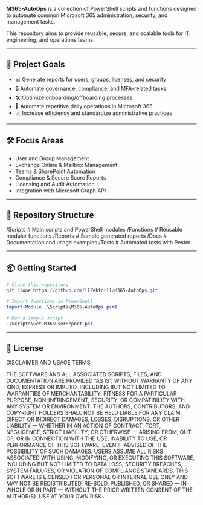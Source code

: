 **M365-AutoOps** is a collection of PowerShell scripts and functions designed to automate common Microsoft 365 administration, security, and management tasks.

This repository aims to provide reusable, secure, and scalable tools for IT, engineering, and operations teams.

---

## 🎯 Project Goals
- 📊 Generate reports for users, groups, licenses, and security
- 🔒 Automate governance, compliance, and MFA-related tasks
- 🛠️ Optimize onboarding/offboarding processes
- 🔄 Automate repetitive daily operations in Microsoft 365
- 📈 Increase efficiency and standardize administrative practices

---

## 🛠️ Focus Areas
- User and Group Management
- Exchange Online & Mailbox Management
- Teams & SharePoint Automation
- Compliance & Secure Score Reports
- Licensing and Audit Automation
- Integration with Microsoft Graph API

---

## 📁 Repository Structure
/Scripts          # Main scripts and PowerShell modules
/Functions        # Reusable modular functions
/Reports          # Sample generated reports
/Docs             # Documentation and usage examples
/Tests            # Automated tests with Pester

---

## 📦 Getting Started
```powershell
# Clone this repository
git clone https://github.com/llZektorll/M365-AutoOps.git

# Import functions in PowerShell
Import-Module .\Scripts\M365-AutoOps.psm1

# Run a sample script
.\Scripts\Get-M365UserReport.ps1
```

---

## 📄 License

DISCLAIMER AND USAGE TERMS

THE SOFTWARE AND ALL ASSOCIATED SCRIPTS, FILES, AND DOCUMENTATION ARE PROVIDED “AS IS”, WITHOUT WARRANTY OF ANY KIND, EXPRESS OR IMPLIED, INCLUDING BUT NOT LIMITED TO WARRANTIES OF MERCHANTABILITY, FITNESS FOR A PARTICULAR PURPOSE, NON-INFRINGEMENT, SECURITY, OR COMPATIBILITY WITH ANY SYSTEM OR ENVIRONMENT.
THE AUTHORS, CONTRIBUTORS, AND COPYRIGHT HOLDERS SHALL NOT BE HELD LIABLE FOR ANY CLAIM, DIRECT OR INDIRECT DAMAGES, LOSSES, DISRUPTIONS, OR OTHER LIABILITY — WHETHER IN AN ACTION OF CONTRACT, TORT, NEGLIGENCE, STRICT LIABILITY, OR OTHERWISE — ARISING FROM, OUT OF, OR IN CONNECTION WITH THE USE, INABILITY TO USE, OR PERFORMANCE OF THIS SOFTWARE, EVEN IF ADVISED OF THE POSSIBILITY OF SUCH DAMAGES.
USERS ASSUME ALL RISKS ASSOCIATED WITH USING, MODIFYING, OR EXECUTING THIS SOFTWARE, INCLUDING BUT NOT LIMITED TO DATA LOSS, SECURITY BREACHES, SYSTEM FAILURES, OR VIOLATION OF COMPLIANCE STANDARDS.
THIS SOFTWARE IS LICENSED FOR PERSONAL OR INTERNAL USE ONLY AND MAY NOT BE REDISTRIBUTED, RE-SOLD, PUBLISHED, OR SHARED — IN WHOLE OR IN PART — WITHOUT THE PRIOR WRITTEN CONSENT OF THE AUTHOR(S).
USE AT YOUR OWN RISK.
